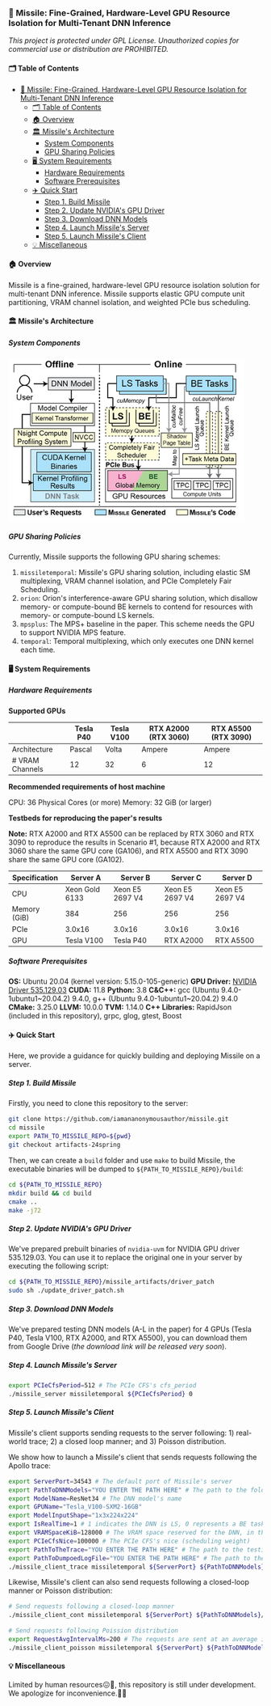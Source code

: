 ### 🚀 Missile: Fine-Grained, Hardware-Level GPU Resource Isolation for Multi-Tenant DNN Inference

*This project is protected under GPL License.*
*Unauthorized copies for commercial use or distribution are PROHIBITED.*

#### 🗂️ Table of Contents

- [🚀 Missile: Fine-Grained, Hardware-Level GPU Resource Isolation for Multi-Tenant DNN Inference](#-missile-fine-grained-hardware-level-gpu-resource-isolation-for-multi-tenant-dnn-inference)
  - [🗂️ Table of Contents](#️-table-of-contents)
  - [🏠 Overview](#-overview)
  - [🏛️ Missile's Architecture](#️-missiles-architecture)
    - [System Components](#system-components)
    - [GPU Sharing Policies](#gpu-sharing-policies)
  - [🖥️ System Requirements](#️-system-requirements)
    - [Hardware Requirements](#hardware-requirements)
    - [Software Prerequisites](#software-prerequisites)
  - [✈️ Quick Start](#️-quick-start)
    - [Step 1. Build Missile](#step-1-build-missile)
    - [Step 2. Update NVIDIA's GPU Driver](#step-2-update-nvidias-gpu-driver)
    - [Step 3. Download DNN Models](#step-3-download-dnn-models)
    - [Step 4. Launch Missile's Server](#step-4-launch-missiles-server)
    - [Step 5. Launch Missile's Client](#step-5-launch-missiles-client)
  - [💡 Miscellaneous](#-miscellaneous)


#### 🏠 Overview

Missile is a fine-grained, hardware-level GPU resource isolation solution for multi-tenant DNN inference. Missile supports elastic GPU compute unit partitioning, VRAM channel isolation, and weighted PCIe bus scheduling.

#### 🏛️ Missile's Architecture

##### System Components

![missile-arch.png](missile-arch.png)

##### GPU Sharing Policies

Currently, Missile supports the following GPU sharing schemes:

1. `missiletemporal`: Missile's GPU sharing solution, including elastic SM multiplexing, VRAM channel isolation, and PCIe Completely Fair Scheduling.
2. `orion`: Orion's interference-aware GPU sharing solution, which disallow memory- or compute-bound BE kernels to contend for resources with memory- or compute-bound LS kernels.
3. `mpsplus`: The MPS+ baseline in the paper. This scheme needs the GPU to support NVIDIA MPS feature.
4. `temporal`: Temporal multiplexing, which only executes one DNN kernel each time.

#### 🖥️ System Requirements

##### Hardware Requirements

**Supported GPUs**


|  | Tesla P40 | Tesla V100 | RTX A2000 (RTX 3060) | RTX A5500 (RTX 3090) |
| --- | --- | --- | --- | --- |
| Architecture | Pascal | Volta | Ampere | Ampere |
| # VRAM Channels | 12 | 32 | 6 | 12 |

**Recommended requirements of host machine**

CPU: 36 Physical Cores (or more)
Memory: 32 GiB (or larger)

**Testbeds for reproducing the paper's results**

**Note:** RTX A2000 and RTX A5500 can be replaced by RTX 3060 and RTX 3090 to reproduce the results in Scenario #1, because RTX A2000 and RTX 3060 share the same GPU core (GA106), and RTX A5500 and RTX 3090 share the same GPU core (GA102).

| Specification | Server A | Server B | Server C | Server D |
| --- | --- | --- | --- | --- |
| CPU | Xeon Gold 6133 | Xeon E5 2697 V4 | Xeon E5 2697 V4 | Xeon E5 2697 V4 |
| Memory (GiB) | 384 | 256 | 256 | 256 |
| PCIe | 3.0x16 | 3.0x16 | 3.0x16 | 3.0x16 |
| GPU | Tesla V100 | Tesla P40 | RTX A2000 | RTX A5500 |

##### Software Prerequisites

**OS:** Ubuntu 20.04 (kernel version: 5.15.0-105-generic)
**GPU Driver:** [NVIDIA Driver 535.129.03](https://www.nvidia.com/download/driverResults.aspx/213194/en-us/)
**CUDA:** 11.8
**Python:** 3.8
**C&C++:** gcc (Ubuntu 9.4.0-1ubuntu1~20.04.2) 9.4.0, g++ (Ubuntu 9.4.0-1ubuntu1~20.04.2) 9.4.0
**CMake:** 3.25.0
**LLVM:** 10.0.0
**TVM:** 1.14.0
**C++ Libraries:** RapidJson (included in this repository), grpc, glog, gtest, Boost

#### ✈️ Quick Start

Here, we provide a guidance for quickly building and deploying Missile on a server.

##### Step 1. Build Missile

Firstly, you need to clone this repository to the server:

```bash
git clone https://github.com/iamananonymousauthor/missile.git
cd missile
export PATH_TO_MISSILE_REPO=${pwd}
git checkout artifacts-24spring
```

Then, we can create a `build` folder and use `make` to build Missile, the executable binaries will be dumped to `${PATH_TO_MISSILE_REPO}/build`:

```bash
cd ${PATH_TO_MISSILE_REPO}
mkdir build && cd build
cmake ..
make -j72
```

##### Step 2. Update NVIDIA's GPU Driver

We've prepared prebuilt binaries of `nvidia-uvm` for NVIDIA GPU driver 535.129.03. You can use it to replace the original one in your server by executing the following script:

```bash
cd ${PATH_TO_MISSILE_REPO}/missile_artifacts/driver_patch
sudo sh ./update_driver_patch.sh
```

##### Step 3. Download DNN Models

We've prepared testing DNN models (A-L in the paper) for 4 GPUs (Tesla P40, Tesla V100, RTX A2000, and RTX A5500), you can download them from Google Drive (*the download link will be released very soon*).

##### Step 4. Launch Missile's Server

```bash
export PCIeCfsPeriod=512 # The PCIe CFS's cfs_period
./missile_server missiletemporal ${PCIeCfsPeriod} 0
```

##### Step 5. Launch Missile's Client

Missile's client supports sending requests to the server following: 1) real-world trace; 2) a closed loop manner; and 3) Poisson distribution.

We show how to launch a Missile's client that sends requests following the Apollo trace:

```bash
export ServerPort=34543 # The default port of Missile's server
export PathToDNNModels="YOU ENTER THE PATH HERE" # The path to the folder that saves all DNN models 
export ModelName=ResNet34 # The DNN model's name
export GPUName="Tesla_V100-SXM2-16GB"
export ModelInputShape="1x3x224x224"
export IsRealTime=1 # 1 indicates the DNN is LS, 0 represents a BE task
export VRAMSpaceKiB=128000 # The VRAM space reserved for the DNN, in this case we reserve 125 MiB
export PCIeCfsNice=100000 # The PCIe CFS's nice (scheduling weight)
export PathToTheTrace="YOU ENTER THE PATH HERE" # The path to the testing Apollo trace
export PathToDumpoedLogFile="YOU ENTER THE PATH HERE" # The path to the dumpoed log file
./missile_client_trace missiletemporal ${ServerPort} ${PathToDNNModels}/${ModelName}/${GPUName} ${ModelName}__shape_${ModelInputShape} ${IsRealTime} ${VRAMSpaceKiB} ${PCIeCfsNice} ${PathToTheTrace} ${PathToDumpedLogFile}
```

Likewise, Missile's client can also send requests following a closed-loop manner or Poisson distribution:

```bash
# Send requests following a closed-loop manner
./missile_client_cont missiletemporal ${ServerPort} ${PathToDNNModels}/${ModelName}/${GPUName} ${ModelName}__shape_${ModelInputShape} ${IsRealTime} ${VRAMSpaceKiB} ${PCIeCfsNice} ${PathToDumpedLogFile}
```

```bash
# Send requests following Poission distribution
export RequestAvgIntervalMs=200 # The requests are sent at an average interval=200ms
./missile_client_poisson missiletemporal ${ServerPort} ${PathToDNNModels}/${ModelName}/${GPUName} ${ModelName}__shape_${ModelInputShape} ${IsRealTime} ${VRAMSpaceKiB} ${PCIeCfsNice} ${RequestAvgIntervalMs} ${PathToDumpedLogFile}
```

#### 💡 Miscellaneous

Limited by human resources😖🤯, this repository is still under development. We apologize for inconvenience.🙇🙏
